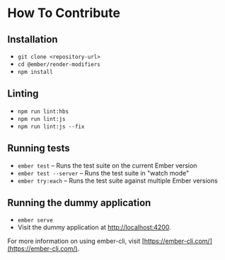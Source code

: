 # How To Contribute

## Installation

* `git clone <repository-url>`
* `cd @ember/render-modifiers`
* `npm install`

## Linting

* `npm run lint:hbs`
* `npm run lint:js`
* `npm run lint:js --fix`

## Running tests

* `ember test` – Runs the test suite on the current Ember version
* `ember test --server` – Runs the test suite in "watch mode"
* `ember try:each` – Runs the test suite against multiple Ember versions

## Running the dummy application

* `ember serve`
* Visit the dummy application at [http://localhost:4200](http://localhost:4200).

For more information on using ember-cli, visit [https://ember-cli.com/](https://ember-cli.com/).
